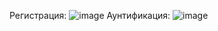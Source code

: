 Регистрация: ![image](https://github.com/FebraWine/Postman/assets/155914978/7f509ab6-6c7a-4281-aac2-e8f660e3aea2)
Аунтификация: ![image](https://github.com/FebraWine/Postman/assets/155914978/5af2ad2d-0f1b-46be-a4db-351f4ecd187c)

